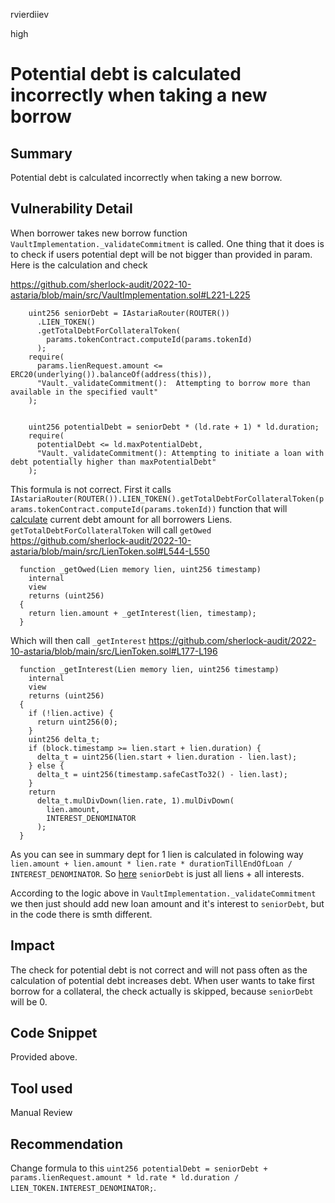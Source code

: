 rvierdiiev

high

# Potential debt is calculated incorrectly when taking a new borrow

## Summary
Potential debt is calculated incorrectly when taking a new borrow.
## Vulnerability Detail
When borrower takes new borrow function `VaultImplementation._validateCommitment` is called. One thing that it does is to check if users potential dept will be not bigger than provided in param. 
Here is the calculation and check

https://github.com/sherlock-audit/2022-10-astaria/blob/main/src/VaultImplementation.sol#L221-L225
```solidity
    uint256 seniorDebt = IAstariaRouter(ROUTER())
      .LIEN_TOKEN()
      .getTotalDebtForCollateralToken(
        params.tokenContract.computeId(params.tokenId)
      );
    require(
      params.lienRequest.amount <= ERC20(underlying()).balanceOf(address(this)),
      "Vault._validateCommitment():  Attempting to borrow more than available in the specified vault"
    );


    uint256 potentialDebt = seniorDebt * (ld.rate + 1) * ld.duration;
    require(
      potentialDebt <= ld.maxPotentialDebt,
      "Vault._validateCommitment(): Attempting to initiate a loan with debt potentially higher than maxPotentialDebt"
    );
```

This formula is not correct. First it calls `IAstariaRouter(ROUTER()).LIEN_TOKEN().getTotalDebtForCollateralToken(params.tokenContract.computeId(params.tokenId))` function that will [calculate](https://github.com/sherlock-audit/2022-10-astaria/blob/main/src/LienToken.sol#L476-L486) current debt amount for all borrowers Liens.
`getTotalDebtForCollateralToken` will call `getOwed`
https://github.com/sherlock-audit/2022-10-astaria/blob/main/src/LienToken.sol#L544-L550
```solidity
  function _getOwed(Lien memory lien, uint256 timestamp)
    internal
    view
    returns (uint256)
  {
    return lien.amount + _getInterest(lien, timestamp);
  }
```
Which will then call `_getInterest`
https://github.com/sherlock-audit/2022-10-astaria/blob/main/src/LienToken.sol#L177-L196
```solidity
  function _getInterest(Lien memory lien, uint256 timestamp)
    internal
    view
    returns (uint256)
  {
    if (!lien.active) {
      return uint256(0);
    }
    uint256 delta_t;
    if (block.timestamp >= lien.start + lien.duration) {
      delta_t = uint256(lien.start + lien.duration - lien.last);
    } else {
      delta_t = uint256(timestamp.safeCastTo32() - lien.last);
    }
    return
      delta_t.mulDivDown(lien.rate, 1).mulDivDown(
        lien.amount,
        INTEREST_DENOMINATOR
      );
  }
```

As you can see in summary dept for 1 lien is calculated in folowing way `lien.amount + lien.amount * lien.rate * durationTillEndOfLoan / INTEREST_DENOMINATOR`. So [here](https://github.com/sherlock-audit/2022-10-astaria/blob/main/src/VaultImplementation.sol#L211) `seniorDebt` is just all liens + all interests.

According to the logic above in `VaultImplementation._validateCommitment` we then just should add new loan amount and it's interest to `seniorDebt`, but in the code there is smth different.
## Impact
The check for potential debt is not correct and will not pass often as the calculation of potential debt increases debt. 
When user wants to take first borrow for a collateral, the check actually is skipped, because `seniorDebt` will be 0.
## Code Snippet
Provided above.
## Tool used

Manual Review

## Recommendation
Change formula to this `uint256 potentialDebt = seniorDebt + params.lienRequest.amount * ld.rate * ld.duration / LIEN_TOKEN.INTEREST_DENOMINATOR;`.